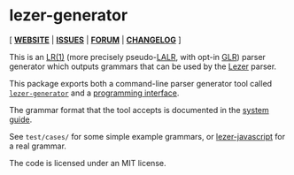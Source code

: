 # lezer-generator

[ [**WEBSITE**](http://lezer.codemirror.net) | [**ISSUES**](https://github.com/lezer-parser/lezer/issues) | [**FORUM**](https://discuss.codemirror.net/c/lezer) | [**CHANGELOG**](https://github.com/lezer-parser/lezer-generator/blob/master/CHANGELOG.md) ]

This is an [LR(1)](https://en.wikipedia.org/wiki/LR_parser) (more
precisely pseudo-[LALR](https://en.wikipedia.org/wiki/LALR_parser),
with opt-in [GLR](https://en.wikipedia.org/wiki/GLR_parser)) parser
generator which outputs grammars that can be used by the
[Lezer](https://github.com/lezer-parser/lezer/) parser.

This package exports both a command-line parser generator tool called [`lezer-generator`](https://lezer.codemirror.net/docs/guide/#building-a-grammar) and a [programming interface](https://lezer.codemirror.net/docs/ref/#generator).

The grammar format that the tool accepts is documented in the [system
guide](https://lezer.codemirror.net/docs/guide/#writing-a-grammar).

See `test/cases/` for some simple example grammars, or
[lezer-javascript](https://github.com/lezer-parser/javascript) for a
real grammar.

The code is licensed under an MIT license.
